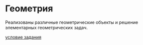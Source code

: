 # Геометрия
Реализованы различные геометрические объекты и решение элементарных геометрических задач.

[условие задания](task.md)
